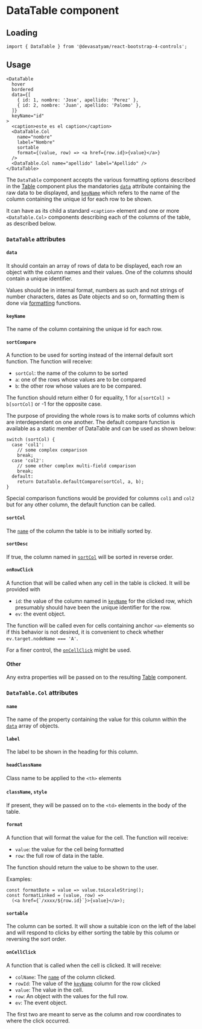 # DataTable component

## Loading

```
import { DataTable } from '@devasatyam/react-bootstrap-4-controls';
```

## Usage

```
<DataTable
  hover
  bordered
  data={[
    { id: 1, nombre: 'Jose', apellido: 'Perez' },
    { id: 2, nombre: 'Juan', apellido: 'Palomo' },
  ]}
  keyName="id"
>
  <caption>este es el caption</caption>
  <DataTable.Col
    name="nombre"
    label="Nombre"
    sortable
    format={(value, row) => <a href={row.id}>{value}</a>}
  />
  <DataTable.Col name="apellido" label="Apellido" />
</DataTable>
```

The `DataTable` component accepts the various formatting options described in the [Table](../Table/Readme.md) component plus the mandatories [`data`](#data) attribute containing the raw data to be displayed, and [`keyName`](#keyname) which refers to the name of the column containing the unique id for each row to be shown.

It can have as its child a standard `<caption>` element and one or more `<DataTable.Col>` components describing each of the columns of the table, as described below.

### `DataTable` attributes

#### `data`

It should contain an array of rows of data to be displayed, each row an object with the column names and their values. One of the columns should contain a unique identifier.

Values should be in internal format, numbers as such and not strings of number characters, dates as Date objects and so on, formatting them is done via [formatting](#format) functions.

#### `keyName`

The name of the column containing the unique id for each row.

#### `sortCompare`

A function to be used for sorting instead of the internal default sort function. The function will receive:

* `sortCol`: the name of the column to be sorted
* `a`: one of the rows whose values are to be compared
* `b`: the other row whose values are to be compared.

The function should return either 0 for equality, 1 for `a[sortCol] > b[sortCol]` or -1 for the opposite case.

The purpose of providing the whole rows is to make sorts of columns which are interdependent on one another. The default compare function is available as a static member of DataTable and can be used as shown below:

```
switch (sortCol) {
  case 'col1':
    // some complex comparison
    break;
  case 'col2':
    // some other complex multi-field comparison
    break;
  default:
    return DataTable.defaultCompare(sortCol, a, b);
}
```

Special comparison functions would be provided for columns `col1` and `col2` but for any other column, the default function can be called.

#### `sortCol`

The [`name`](#name) of the column the table is to be initially sorted by.

#### `sortDesc`

If true, the column named in [`sortCol`](#sortcol) will be sorted in reverse order.

#### `onRowClick`

A function that will be called when any cell in the table is clicked. It will be provided with

* `id`: the value of the column named in [`keyName`](#keyname) for the clicked row, which presumably should have been the unique identifier for the row.
* `ev`: the event object.

The function will be called even for cells containing anchor `<a>` elements so if this behavior is not desired, it is convenient to check whether `ev.target.nodeName === 'A'`.

For a finer control, the [`onCellClick`](#oncellclick) might be used.

#### Other

Any extra properties will be passed on to the resulting [Table](../Table/Readme.md) component.

### `DataTable.Col` attributes

#### `name`

The name of the property containing the value for this column within the [`data`](#data) array of objects.

#### `label`

The label to be shown in the heading for this column.

#### `headClassName`

Class name to be applied to the `<th>` elements

#### `className`, `style`

If present, they will be passed on to the `<td>` elements in the body of the table.

#### `format`

A function that will format the value for the cell. The function will receive:

* `value`: the value for the cell being formatted
* `row`: the full row of data in the table.

The function should return the value to be shown to the user.

Examples:

```
const formatDate = value => value.toLocaleString();
const formatLinked = (value, row) =>
  (<a href={`/xxxx/${row.id}`}>{value}</a>);
```

#### `sortable`

The column can be sorted. It will show a suitable icon on the left of the label and will respond to clicks by either sorting the table by this column or reversing the sort order.

#### `onCellClick`

A function that is called when the cell is clicked. It will receive:

* `colName`: The [`name`](#name) of the column clicked.
* `rowId`: The value of the [`keyName`](#keyname) column for the row clicked
* `value`: The value in the cell.
* `row`: An object with the values for the full row.
* `ev`: The event object.

The first two are meant to serve as the column and row coordinates to where the click occurred.
